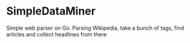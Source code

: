 # SimpleDataMiner
Simple web parser on Go. Parsing Wikipedia, take a bunch of tags, find articles and collect headlines from there
